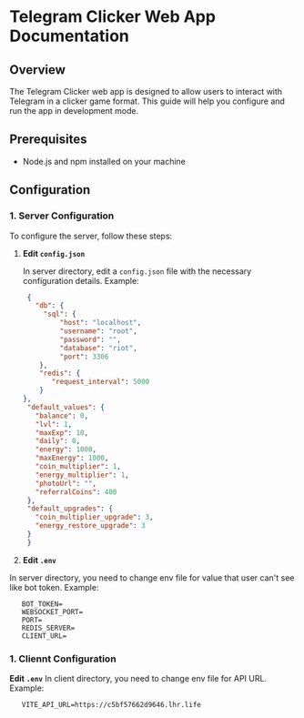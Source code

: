 # Telegram Clicker Web App Documentation

## Overview

The Telegram Clicker web app is designed to allow users to interact with Telegram in a clicker game format. This guide will help you configure and run the app in development mode.

## Prerequisites

- Node.js and npm installed on your machine

## Configuration

### 1. Server Configuration

To configure the server, follow these steps:

1. **Edit `config.json`**

   In server directory, edit a `config.json` file with the necessary configuration details. Example:

   ```json
    {
      "db": {
        "sql": {
            "host": "localhost",
            "username": "root",
            "password": "",
            "database": "riot",
            "port": 3306
       },
       "redis": {
          "request_interval": 5000
       }
   },
    "default_values": {
      "balance": 0,
      "lvl": 1,
      "maxExp": 10,
      "daily": 0,
      "energy": 1000,
      "maxEnergy": 1000,
      "coin_multiplier": 1,
      "energy_multiplier": 1,
      "photoUrl": "",
      "referralCoins": 400
    },
    "default_upgrades": {
      "coin_multiplier_upgrade": 3,
      "energy_restore_upgrade": 3
    }
    }

2. **Edit `.env`**

In server directory, you need to change env file for value that user can't see like bot token. Example:
```env
   BOT_TOKEN=
   WEBSOCKET_PORT=
   PORT=
   REDIS_SERVER=
   CLIENT_URL=
```
### 1. Cliennt Configuration

**Edit `.env`**
In client directory, you need to change env file for API URL. Example:
```env
   VITE_API_URL=https://c5bf57662d9646.lhr.life
```

